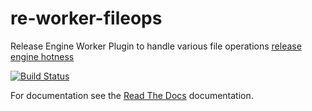 # re-worker-fileops

Release Engine Worker Plugin to handle various file operations [release engine hotness](https://github.com/RHInception/?query=re-)

[![Build Status](https://api.travis-ci.org/RHInception/re-worker-fileops.png)](https://travis-ci.org/RHInception/re-worker-fileops/)

For documentation see the [Read The Docs](http://release-engine.readthedocs.org/en/latest/workers/reworkerfileops.html) documentation.
